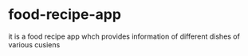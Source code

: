 # food-recipe-app

it is a food recipe app whch provides information of different dishes of various cusiens
